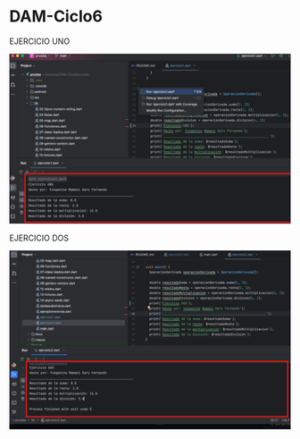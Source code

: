 # DAM-Ciclo6
EJERCICIO UNO

![EJERCICIO UNO](https://github.com/Garyfernando/DAM-Ciclo6/blob/main/img/EjercicioUNO.png)

EJERCICIO DOS

![EJERCICIO DOS](https://github.com/Garyfernando/DAM-Ciclo6/blob/main/img/EjercicioDOS.png)
